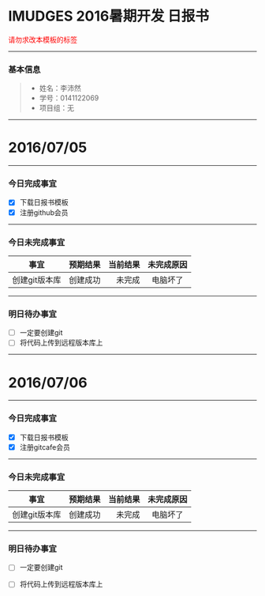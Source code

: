 # IMUDGES 2016暑期开发 日报书
<span style="color:red">请勿求改本模板的标签</span>

-------


### 基本信息
> * 姓名：李沛然
> * 学号：0141122069
> * 项目组：无

-------


# 2016/07/05

-------

### 今日完成事宜
- [x]  下载日报书模板
- [x]  注册github会员

-----
### 今日未完成事宜


| 事宜     |预期结果| 当前结果  | 未完成原因   | 
| --------   | -----:  | -----:  | :----:  |
| 创建git版本库     | 创建成功    | 未完成   | 电脑坏了   | 


------
### 明日待办事宜
- [ ] 一定要创建git
- [ ] 将代码上传到远程版本库上

-------


# 2016/07/06

-------

### 今日完成事宜
- [x]  下载日报书模板
- [x]  注册gitcafe会员

-----
### 今日未完成事宜


| 事宜     |预期结果| 当前结果  | 未完成原因   | 
| --------   | -----:  | -----:  | :----:  |
| 创建git版本库     | 创建成功    | 未完成   | 电脑坏了   | 


------
### 明日待办事宜
- [ ] 一定要创建git
- [ ] 将代码上传到远程版本库上

